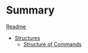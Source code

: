 # Summary

[Readme](README.md)

- [Structures](./structures.md)
    - [Structure of Commands](./struc_cmds.md)
